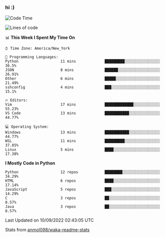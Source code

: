 ### hi :)

<!--START_SECTION:waka-->
![Code Time](http://img.shields.io/badge/Code%20Time-936%20hrs%2025%20mins-blue)

![Lines of code](https://img.shields.io/badge/From%20Hello%20World%20I%27ve%20Written-599%20Thousand%20lines%20of%20code-blue)

📊 **This Week I Spent My Time On** 

```text
⌚︎ Time Zone: America/New_York

💬 Programming Languages: 
Python                   11 mins             █████████░░░░░░░░░░░░░░░░   36.5% 
JSON                     8 mins              ██████░░░░░░░░░░░░░░░░░░░   26.91% 
Other                    6 mins              █████░░░░░░░░░░░░░░░░░░░░   21.49% 
sshconfig                4 mins              ███░░░░░░░░░░░░░░░░░░░░░░   15.1%

🔥 Editors: 
Vim                      17 mins             █████████████░░░░░░░░░░░░   55.23% 
VS Code                  13 mins             ███████████░░░░░░░░░░░░░░   44.77%

💻 Operating System: 
Windows                  13 mins             ███████████░░░░░░░░░░░░░░   44.77% 
WSL                      11 mins             █████████░░░░░░░░░░░░░░░░   37.85% 
Linux                    5 mins              ████░░░░░░░░░░░░░░░░░░░░░   17.38%

```

**I Mostly Code in Python** 

```text
Python                   12 repos            ████████░░░░░░░░░░░░░░░░░   34.29% 
HTML                     6 repos             ████░░░░░░░░░░░░░░░░░░░░░   17.14% 
JavaScript               5 repos             ███░░░░░░░░░░░░░░░░░░░░░░   14.29% 
C                        3 repos             ██░░░░░░░░░░░░░░░░░░░░░░░   8.57% 
Java                     3 repos             ██░░░░░░░░░░░░░░░░░░░░░░░   8.57%

```



 Last Updated on 10/09/2022 02:43:05 UTC
<!--END_SECTION:waka-->

Stats from [anmol098/waka-readme-stats](https://github.com/anmol098/waka-readme-stats)